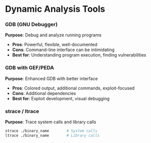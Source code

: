 # Dynamic Analysis Tools

### GDB (GNU Debugger)
**Purpose**: Debug and analyze running programs
- **Pros**: Powerful, flexible, well-documented
- **Cons**: Command-line interface can be intimidating
- **Best for**: Understanding program execution, finding vulnerabilities

### GDB with GEF/PEDA
**Purpose**: Enhanced GDB with better interface
- **Pros**: Colored output, additional commands, exploit-focused
- **Cons**: Additional dependencies
- **Best for**: Exploit development, visual debugging

### strace / ltrace
**Purpose**: Trace system calls and library calls
```bash
strace ./binary_name        # System calls
ltrace ./binary_name        # Library calls
```
